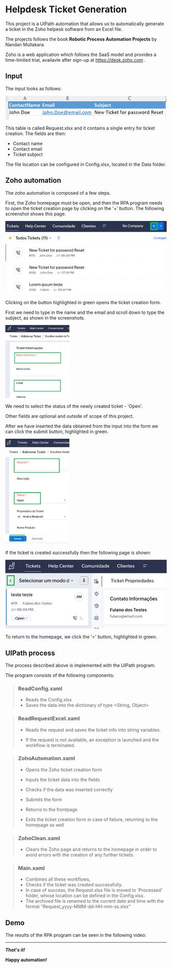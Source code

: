 # Helpdesk Ticket Generation

This project is a UIPath automation that 
allows us to automatically generate a 
ticket in the Zoho helpesk software from an
Excel file.

The projects follows the book
**Robotic Process Automation Projects**
by Nandan Mullakara.

Zoho is a web application which follows
the SaaS model and provides a 
time-limited trial, availavle after
sign-up at https://desk.zoho.com .

## Input

The input looks as follows:

![input xlsx](https://github.com/anmv921/uipath-zoho/blob/main/Data/ZohoProcessScreenshots/05.PNG)

This table is called Request.xlsx and
it contains a single entry for ticket
creation. The fields are then:

- Contact name
- Contact email
- Ticket subject

The file location can be configured in
Config.xlsx, located in the Data
folder.

## Zoho automation

The zoho automation is composed of a few
steps.

First, the Zoho homepage must be open, and
then the RPA program needs to open the
ticket creation page by clicking on the
'+' button. The following screenshot shows
this page.

![tickets page](https://github.com/anmv921/uipath-zoho/blob/main/Data/ZohoProcessScreenshots/01.PNG)

Clicking on the button highlighted in green
opens the ticket creation form.

First we need to type in the name and the email
and scroll down to type the subject, as 
shown in the screenshots.

<img alt="ticket form 1" src="https://github.com/anmv921/uipath-zoho/blob/main/Data/ZohoProcessScreenshots/02.PNG" width="200" /> 

We need to select the status of the newly 
created ticket - 'Open'.

Other fields are optional and outside of
scope of this project.

After we have inserted the data obtained from
the input into the form we can click 
the submit button, highlighted in green.

<img alt="ticket form 2" src="https://github.com/anmv921/uipath-zoho/blob/main/Data/ZohoProcessScreenshots/03.PNG" width="200" />

If the ticket is created successfully then the
following page is shown:

![tickets page](https://github.com/anmv921/uipath-zoho/blob/main/Data/ZohoProcessScreenshots/04.PNG)

To return to the homepage, we click the '<'
button, highlighted in green.

## UIPath process

The process described above is implemented 
with the UIPath program.

The program consists of the following
components:

> ### ReadConfig.xaml
>
> - Reads the Config.xlsx 
> - Saves the data into the 
> dictionary of type <String, Object>

> ### ReadRequestExcel.xaml
>
> - Reads the request and saves the
> ticket info into string variables.
> 
> - If the request is not available,
> an exception is launched and the 
> workflow is terminated.

> ### ZohoAutomation.xaml
>
> - Opens the Zoho ticket creation form
>
> - Inputs the ticket data into the fields
>
> - Checks if the data was inserted
> correctly
>
> - Submits the form
> - Returns to the frontpage
> - Exits the ticket creation form
> in case of failure, returning to
> the homepage as well

> ### ZohoClean.xaml
> - Clears the Zoho page and returns
> to the homepage in order to
> avoid errors with the creation of 
> any further tickets.

> ### Main.xaml
> - Combines all these workflows,
> - Checks if the ticket was created
> successfully.
> - In case of success, the Request.xlsx
> file is moved to 'Processed' folder,
> whose location can be defined in
> the Config.xlsx. 
> - The archived file is 
> renamed to the current date and time
> with the format
> "Request_yyyy-MMM-dd-HH-mm-ss.xlsx"

## Demo

The results of the RPA program can
be seen in the following video:

***

***That's it!***

**Happy automation!**
